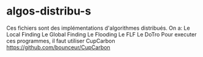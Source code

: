 # algos-distribu-s
Ces fichiers sont des implémentations d'algorithmes distribués.
On a:
  Le Local Finding
  Le Global Finding
  Le Flooding
  Le FLF
  Le DoTro
Pour executer ces programmes, il faut utiliser CupCarbon https://github.com/bounceur/CupCarbon
